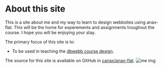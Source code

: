 About this site
==============================================

This is a site about me and my way to learn to design webbsites using anax-flat. This will be the home for experements and assignments troughout the course. I hope you will be enjoying your stay.



The primary focus of this site is to:

* To be used in teaching the [dbwebb course design](http://dbwebb.se/design).

The source for this site is available on GitHub in [canax/anax-flat](https://github.com/BjornAndersson97/anex-flat).
![me img](img/code_icon.png)
